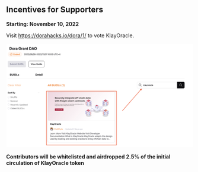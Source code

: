 ## Incentives for Supporters

**Starting: November 10, 2022**

Visit https://dorahacks.io/dora/1/ to vote KlayOracle.

![Vote KlayOracle](https://github.com/alofeoluwafemi/klay-oracle-presentation/blob/master/images/vote-us.png)

**Contributors will be whitelisted and airdropped 2.5% of the initial circulation of KlayOracle token**

